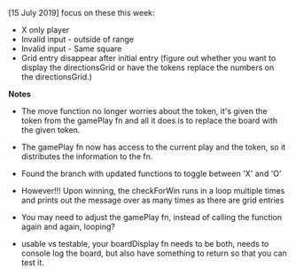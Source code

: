 [15 July 2019]
focus on these this week:
* X only player
* Invalid input - outside of range
* Invalid input - Same square
* Grid entry disappear after initial entry (figure out whether you want to display the directionsGrid or have the tokens replace the numbers on the directionsGrid.)

**Notes**
- The move function no longer worries about the token, it's given the token from the gamePlay fn and all it does is to replace the board with the given token.
- The gamePlay fn now has access to the current play and the token, so it distributes the information to the fn.
- Found the branch with updated functions to toggle between 'X' and 'O'
- However!!! Upon winning, the checkForWin runs in a loop multiple times and prints out the message over as many times as there are grid entries

- You may need to adjust the gamePlay fn, instead of calling the function again and again, looping?

- usable vs testable, your boardDisplay fn needs to be both, needs to console log the board, but also have something to return so that you can test it.
